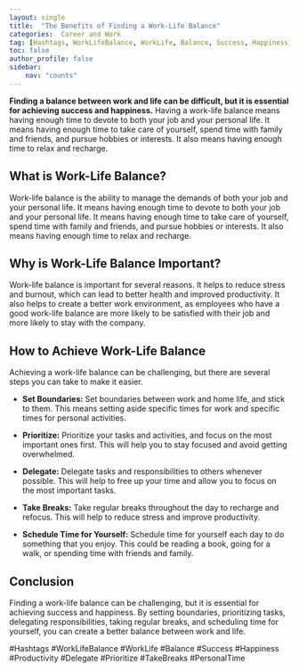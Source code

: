```yaml
---
layout: single
title:  "The Benefits of Finding a Work-Life Balance"
categories:  Career and Work
tag: [Hashtags, WorkLifeBalance, WorkLife, Balance, Success, Happiness, Productivity, Delegate, Prioritize, TakeBreaks, PersonalTime, ]
toc: false
author_profile: false
sidebar:
    nav: "counts"
---
```

    
**Finding a balance between work and life can be difficult, but it is essential for achieving success and happiness.** Having a work-life balance means having enough time to devote to both your job and your personal life. It means having enough time to take care of yourself, spend time with family and friends, and pursue hobbies or interests. It also means having enough time to relax and recharge.

## What is Work-Life Balance?

Work-life balance is the ability to manage the demands of both your job and your personal life. It means having enough time to devote to both your job and your personal life. It means having enough time to take care of yourself, spend time with family and friends, and pursue hobbies or interests. It also means having enough time to relax and recharge.

## Why is Work-Life Balance Important?

Work-life balance is important for several reasons. It helps to reduce stress and burnout, which can lead to better health and improved productivity. It also helps to create a better work environment, as employees who have a good work-life balance are more likely to be satisfied with their job and more likely to stay with the company.

## How to Achieve Work-Life Balance

Achieving a work-life balance can be challenging, but there are several steps you can take to make it easier.

* **Set Boundaries:** Set boundaries between work and home life, and stick to them. This means setting aside specific times for work and specific times for personal activities.

* **Prioritize:** Prioritize your tasks and activities, and focus on the most important ones first. This will help you to stay focused and avoid getting overwhelmed.

* **Delegate:** Delegate tasks and responsibilities to others whenever possible. This will help to free up your time and allow you to focus on the most important tasks.

* **Take Breaks:** Take regular breaks throughout the day to recharge and refocus. This will help to reduce stress and improve productivity.

* **Schedule Time for Yourself:** Schedule time for yourself each day to do something that you enjoy. This could be reading a book, going for a walk, or spending time with friends and family.

## Conclusion

Finding a work-life balance can be challenging, but it is essential for achieving success and happiness. By setting boundaries, prioritizing tasks, delegating responsibilities, taking regular breaks, and scheduling time for yourself, you can create a better balance between work and life.

#Hashtags 
#WorkLifeBalance #WorkLife #Balance #Success #Happiness #Productivity #Delegate #Prioritize #TakeBreaks #PersonalTime